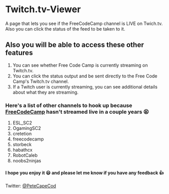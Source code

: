 # Twitch.tv-Viewer
 A page that lets you see if the FreeCodeCamp channel is LIVE on Twich.tv. Also you can click the status of the feed to be taken to it.

## Also you will be able to access these other features

1. You can see whether Free Code Camp is currently streaming on Twitch.tv.
2. You can click the status output and be sent directly to the Free Code Camp's Twitch.tv channel.
3. If a Twitch user is currently streaming, you can see additional details about what they are streaming.

### Here's a list of other channels to hook up because [FreeCodeCamp](https://freecodecamp.org) hasn't streamed live in a couple years :tired_face: 

1. ESL_SC2 
2. OgamingSC2
3. cretetion
4. freecodecamp
5. storbeck
6. habathcx
7. RobotCaleb
8. noobs2ninjas

#### I hope you enjoy it :smiley: and please let me know if you have any feedback :+1:

Twitter: [@PeteCapeCod](https://www.twitter.com/PeteCapeCod)
